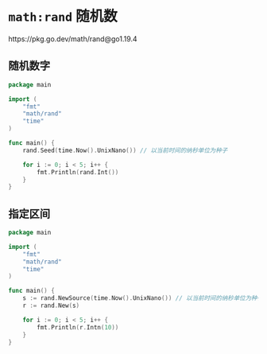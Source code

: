 # `math:rand` 随机数

<div class="o">https://pkg.go.dev/math/rand@go1.19.4</div>

## 随机数字

<div class="run"></div>

```go
package main

import (
    "fmt"
    "math/rand"
    "time"
)

func main() {
    rand.Seed(time.Now().UnixNano()) // 以当前时间的纳秒单位为种子

    for i := 0; i < 5; i++ {
        fmt.Println(rand.Int())
    }
}
```

## 指定区间

<div class="run"></div>

```go
package main

import (
    "fmt"
    "math/rand"
    "time"
)

func main() {
    s := rand.NewSource(time.Now().UnixNano()) // 以当前时间的纳秒单位为种子
    r := rand.New(s)

    for i := 0; i < 5; i++ {
        fmt.Println(r.Intn(10))
    }
}
```
